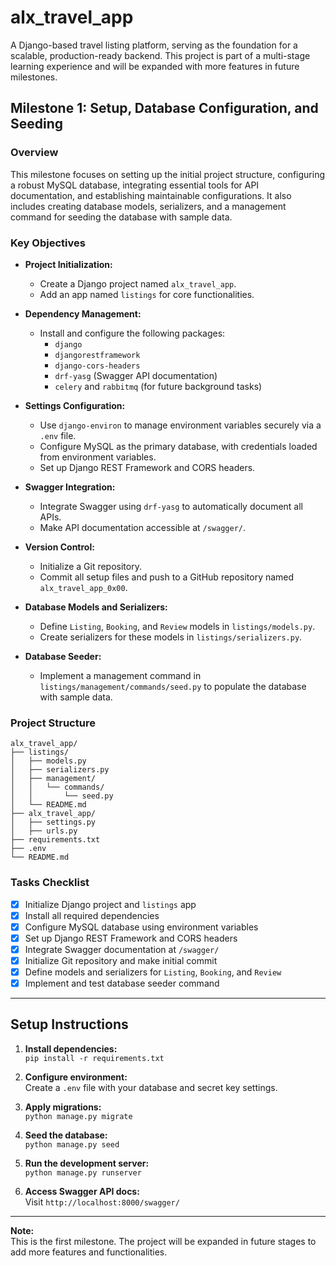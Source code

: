 # alx_travel_app

A Django-based travel listing platform, serving as the foundation for a scalable, production-ready backend. This project is part of a multi-stage learning experience and will be expanded with more features in future milestones.

## Milestone 1: Setup, Database Configuration, and Seeding

### Overview

This milestone focuses on setting up the initial project structure, configuring a robust MySQL database, integrating essential tools for API documentation, and establishing maintainable configurations. It also includes creating database models, serializers, and a management command for seeding the database with sample data.

### Key Objectives

- **Project Initialization:**  
  - Create a Django project named `alx_travel_app`.
  - Add an app named `listings` for core functionalities.

- **Dependency Management:**  
  - Install and configure the following packages:
    - `django`
    - `djangorestframework`
    - `django-cors-headers`
    - `drf-yasg` (Swagger API documentation)
    - `celery` and `rabbitmq` (for future background tasks)

- **Settings Configuration:**  
  - Use `django-environ` to manage environment variables securely via a `.env` file.
  - Configure MySQL as the primary database, with credentials loaded from environment variables.
  - Set up Django REST Framework and CORS headers.

- **Swagger Integration:**  
  - Integrate Swagger using `drf-yasg` to automatically document all APIs.
  - Make API documentation accessible at `/swagger/`.

- **Version Control:**  
  - Initialize a Git repository.
  - Commit all setup files and push to a GitHub repository named `alx_travel_app_0x00`.

- **Database Models and Serializers:**  
  - Define `Listing`, `Booking`, and `Review` models in `listings/models.py`.
  - Create serializers for these models in `listings/serializers.py`.

- **Database Seeder:**  
  - Implement a management command in `listings/management/commands/seed.py` to populate the database with sample data.

### Project Structure

```
alx_travel_app/
├── listings/
│   ├── models.py
│   ├── serializers.py
│   ├── management/
│   │   └── commands/
│   │       └── seed.py
│   └── README.md
├── alx_travel_app/
│   ├── settings.py
│   ├── urls.py
├── requirements.txt
├── .env
└── README.md
```

### Tasks Checklist

- [x] Initialize Django project and `listings` app
- [x] Install all required dependencies
- [x] Configure MySQL database using environment variables
- [x] Set up Django REST Framework and CORS headers
- [x] Integrate Swagger documentation at `/swagger/`
- [x] Initialize Git repository and make initial commit
- [x] Define models and serializers for `Listing`, `Booking`, and `Review`
- [x] Implement and test database seeder command

---

## Setup Instructions

1. **Install dependencies:**  
   `pip install -r requirements.txt`

2. **Configure environment:**  
   Create a `.env` file with your database and secret key settings.

3. **Apply migrations:**  
   `python manage.py migrate`

4. **Seed the database:**  
   `python manage.py seed`

5. **Run the development server:**  
   `python manage.py runserver`

6. **Access Swagger API docs:**  
   Visit `http://localhost:8000/swagger/`

---

**Note:**  
This is the first milestone. The project will be expanded in future stages to add more features and functionalities.
